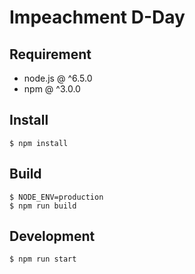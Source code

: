 # Impeachment D-Day

## Requirement

* node.js @ ^6.5.0
* npm @ ^3.0.0


## Install

```shell
$ npm install
```


## Build

```shell
$ NODE_ENV=production
$ npm run build
```


## Development

```shell
$ npm run start
```

